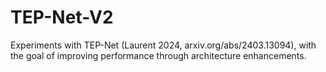 # TEP-Net-V2
Experiments with TEP-Net (Laurent 2024, arxiv.org/abs/2403.13094), with the goal of improving performance through architecture enhancements.
